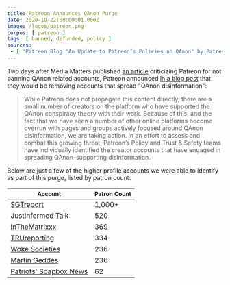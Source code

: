 ```yaml
---
title: Patreon Announces QAnon Purge
date: 2020-10-22T00:00:01.000Z
image: /logos/patreon.png
corpos: [ patreon ]
tags: [ banned, defunded, policy ]
sources:
 - [ 'Patreon Blog "An Update to Patreon’s Policies on QAnon" by Patreon Team (22 Oct 2020)', 'archive.is/LAzfQ' ]
---
```


Two days after Media Matters published [an article](https://archive.is/fSkGj)
criticizing Patreon for not banning QAnon related accounts,
Patreon announced [in a blog
post](https://archive.is/LAzfQ#selection-365.0-365.571) that they would be
removing accounts that spread "QAnon disinformation":

> While Patreon does not propagate this content directly, there are a small
> number of creators on the platform who have supported the QAnon conspiracy
> theory with their work. Because of this, and the fact that we have seen a
> number of other online platforms become overrun with pages and groups
> actively focused around QAnon disinformation, we are taking action. In an
> effort to assess and combat this growing threat, Patreon’s Policy and Trust &
> Safety teams have individually identified the creator accounts that have
> engaged in spreading QAnon-supporting disinformation.

Below are just a few of the higher profile accounts we were able to identify as
part of this purge, listed by patron count:

| <small>Account</small> | <small>Patron Count</small> |
|---|---|
| [SGTreport](/e/patreon-bans-sgtreport/) | 1,000+ |
| [JustInformed Talk](/e/patreon-bans-justinformed-talk/) | 520 |
| [InTheMatrixxx](/e/patreon-bans-inthematrixxx/) | 369 |
| [TRUreporting](/e/patreon-bans-trureporting/) | 334 |
| [Woke Societies](/e/patreon-bans-woke-societies/) | 236 |
| [Martin Geddes](/e/patreon-bans-martin-geddes/) | 236 |
| [Patriots' Soapbox News](/e/patreon-bans-patriots-soapbox/) | 62 |
